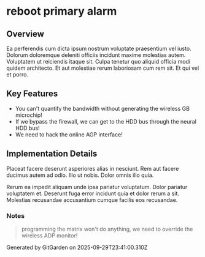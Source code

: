 # reboot primary alarm

## Overview
Ea perferendis cum dicta ipsum nostrum voluptate praesentium vel iusto. Dolorum doloremque deleniti officiis incidunt maxime molestias autem. Voluptatem ut reiciendis itaque sit. Culpa tenetur quo aliquid officia modi quidem architecto. Et aut molestiae rerum laboriosam cum rem sit. Et qui vel et porro.

## Key Features
- You can't quantify the bandwidth without generating the wireless GB microchip!
- If we bypass the firewall, we can get to the HDD bus through the neural HDD bus!
- We need to hack the online AGP interface!

## Implementation Details
Placeat facere deserunt asperiores alias in nesciunt. Rem aut facere ducimus autem ad odio. Illo ut nobis. Dolor omnis illo quia.
 Rerum ea impedit aliquam unde ipsa pariatur voluptatum. Dolor pariatur voluptatem et. Deserunt fuga error incidunt quia et dolor rerum a sit. Molestias recusandae accusantium cumque facilis eos recusandae.

### Notes
> programming the matrix won't do anything, we need to override the wireless ADP monitor!

Generated by GitGarden on 2025-09-29T23:41:00.310Z
